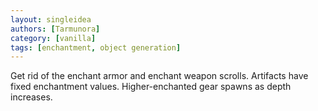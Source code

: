 ```yaml
---
layout: singleidea
authors: [Tarmunora]
category: [vanilla]
tags: [enchantment, object generation]
---
```

Get rid of the enchant armor and enchant weapon scrolls. Artifacts have fixed enchantment values. Higher-enchanted gear spawns as depth increases.
